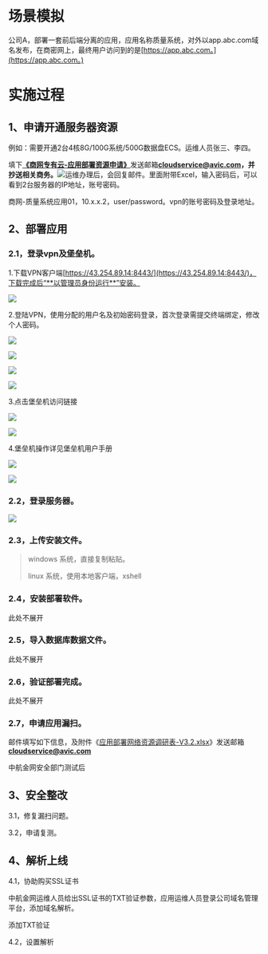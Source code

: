 # 场景模拟

公司A，部署一套前后端分离的应用，应用名称质量系统，对外以app.abc.com域名发布，在商密网上，最终用户访问到的是[https://app.abc.com。](https://app.abc.com。)

# 实施过程

## 1、申请开通服务器资源

例如：需要开通2台4核8G/100G系统/500G数据盘ECS。运维人员张三、李四。

填下[**《商网专有云-应用部署资源申请》**](/assets/xxxx系统-商网专有云-应用部署资源申请-V3.0.xlsx)发送邮箱**cloudservice@avic.com，并抄送相关商务。**![](/assets/示例2.png)运维办理后，会回复邮件。里面附带Excel，输入密码后，可以看到2台服务器的IP地址，账号密码。

商网-质量系统应用01，10.x.x.2，user/password。vpn的账号密码及登录地址。

## 2、部署应用

### 2.1，登录vpn及堡垒机。

1.下载VPN客户端[https://43.254.89.14:8443/](https://43.254.89.14:8443/)，下载完成后“**以管理员身份运行**”安装。

![](/assets/vpn1.png)

2.登陆VPN，使用分配的用户名及初始密码登录，首次登录需提交终端绑定，修改个人密码。

![](/assets/vpn2.png)

![](/assets/vpn3.png)

![](/assets/vpn4.png)

![](/assets/vpn5.png)

3.点击堡垒机访问链接

![](/assets/vpn6.png)

![](/assets/vpn7.png)

4.堡垒机操作详见堡垒机用户手册

![](/assets/b1.png)

![](/assets/b2.png)

### 2.2，登录服务器。

![](/assets/b3.png)

### 2.3，上传安装文件。

> windows 系统，直接复制粘贴。
>
> linux 系统，使用本地客户端，xshell

### 2.4，安装部署软件。

此处不展开

### 2.5，导入数据库数据文件。

此处不展开

### 2.6，验证部署完成。

此处不展开

### 2.7，申请应用漏扫。

邮件填写如下信息，及附件《[应用部署网络资源调研表-V3.2.xlsx](/assets/xxxx系统-商网专有云-应用部署网络资源调研表-V3.2.xlsx)》发送邮箱**cloudservice@avic.com**

中航金网安全部门测试后

## 3、安全整改

3.1，修复漏扫问题。



3.2，申请复测。

## 4、解析上线

4.1，协助购买SSL证书

中航金网运维人员给出SSL证书的TXT验证参数，应用运维人员登录公司域名管理平台，添加域名解析。

添加TXT验证

4.2，设置解析

